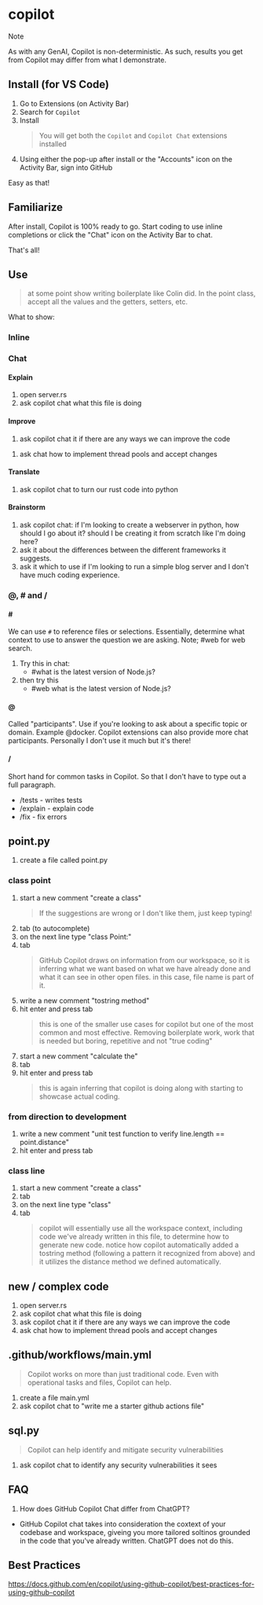 # copilot

> [!NOTE]
> As with any GenAI, Copilot is non-deterministic. As such, results you get from Copilot may differ from what I demonstrate.

## Install (for VS Code)
1. Go to Extensions (on Activity Bar)
1. Search for `Copilot`
1. Install
    > You will get both the `Copilot` and `Copilot Chat` extensions installed
1. Using either the pop-up after install or the "Accounts" icon on the Activity Bar, sign into GitHub

Easy as that!

## Familiarize
After install, Copilot is 100% ready to go. Start coding to use inline completions or click the "Chat" icon on the Activity Bar to chat.

That's all!

## Use
> at some point show writing boilerplate like Colin did. In the point class, accept all the values and the getters, setters, etc.

What to show:

### Inline <!-- 5 min -->
### Chat <!-- 10 min -->
#### Explain
1. open server.rs
1. ask copilot chat what this file is doing
<!-- maybe show #file:server.rs here and show just highlighting and open windows -->
#### Improve
1. ask copilot chat it if there are any ways we can improve the code
<!-- maybe talk here about how being specific in our prompt will help give more accurate, reliable answers. the less vague our ask, the better -->
<!-- ex. how could I improve this file? I want to make this code run as efficiently as possible and I want to follow best practices -->
1. ask chat how to implement thread pools and accept changes
<!-- this is a good time to show the full overwrite, vs copy paste -->

#### Translate
1. ask copilot chat to turn our rust code into python

#### Brainstorm
1. ask copilot chat: if I'm looking to create a webserver in python, how should I go about it? should I be creating it from scratch like I'm doing here?
1. ask it about the differences between the different frameworks it suggests.
1. ask it which to use if I'm looking to run a simple blog server and I don't have much coding experience.

### @, # and / <!-- 5 min -->

#### \#
We can use `#` to reference files or selections. Essentially, determine what context to use to answer the question we are asking. Note; #web for web search.

1. Try this in chat: 
    - #what is the latest version of Node.js?
1. then try this
    - #web what is the latest version of Node.js?

#### @
Called "participants". Use if you're looking to ask about a specific topic or domain. Example @docker. Copilot extensions can also provide more chat participants. Personally I don't use it much but it's there!

#### /
Short hand for common tasks in Copilot. So that I don't have to type out a full paragraph.
- /tests - writes tests
- /explain - explain code
- /fix - fix errors






## point.py
1. create a file called point.py

### class point
1. start a new comment "create a class"
    > If the suggestions are wrong or I don't like them, just keep typing!
1. tab (to autocomplete)
1. on the next line type "class Point:"
1. tab
    > GitHub Copilot draws on information from our workspace, so it is inferring what we want based on what we have already done and what it can see in other open files. in this case, file name is part of it.
1. write a new comment "tostring method"
1. hit enter and press tab
    > this is one of the smaller use cases for copilot but one of the most common and most effective. Removing boilerplate work, work that is needed but boring, repetitive and not "true coding"
1. start a new comment "calculate the"
1. tab
1. hit enter and press tab
    > this is again inferring that copilot is doing along with starting to showcase actual coding.

### from direction to development
1. write a new comment "unit test function to verify line.length == point.distance"
1. hit enter and press tab

### class line
1. start a new comment "create a class"
1. tab
1. on the next line type "class"
1. tab
    > copilot will essentially use all the workspace context, including code we've already written in this file, to determine how to generate new code. notice how copilot automatically added a tostring method (following a pattern it recognized from above) and it utilizes the distance method we defined automatically.

## new / complex code

1. open server.rs
1. ask copilot chat what this file is doing
1. ask copilot chat it if there are any ways we can improve the code
1. ask chat how to implement thread pools and accept changes





## .github/workflows/main.yml
> Copilot works on more than just traditional code. Even with operational tasks and files, Copilot can help.

1. create a file main.yml
1. ask copilot chat to "write me a starter github actions file"

## sql.py
> Copilot can help identify and mitigate security vulnerabilities

1. ask copilot chat to identify any security vulnerabilities it sees


## FAQ
1. How does GitHub Copilot Chat differ from ChatGPT?
  - GitHub Copilot chat takes into consideration the coxtext of your codebase and workspace, giveing you more tailored soltinos grounded in the code that you've already written. ChatGPT does not do this.

## Best Practices
https://docs.github.com/en/copilot/using-github-copilot/best-practices-for-using-github-copilot
